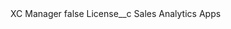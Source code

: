 <?xml version="1.0" encoding="UTF-8"?>
<CustomMetadata xmlns="http://soap.sforce.com/2006/04/metadata" xmlns:xsi="http://www.w3.org/2001/XMLSchema-instance" xmlns:xsd="http://www.w3.org/2001/XMLSchema">
    <label>XC Manager</label>
    <protected>false</protected>
    <values>
        <field>License__c</field>
        <value xsi:type="xsd:string">Sales Analytics Apps</value>
    </values>
</CustomMetadata>
